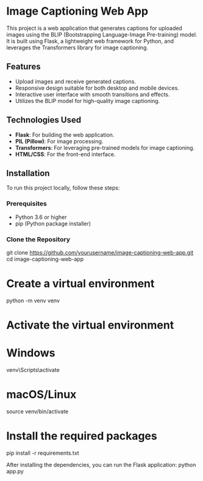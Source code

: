 # Image Captioning Web App

This project is a web application that generates captions for uploaded images using the BLIP (Bootstrapping Language-Image Pre-training) model. It is built using Flask, a lightweight web framework for Python, and leverages the Transformers library for image captioning.

## Features

- Upload images and receive generated captions.
- Responsive design suitable for both desktop and mobile devices.
- Interactive user interface with smooth transitions and effects.
- Utilizes the BLIP model for high-quality image captioning.

## Technologies Used

- **Flask**: For building the web application.
- **PIL (Pillow)**: For image processing.
- **Transformers**: For leveraging pre-trained models for image captioning.
- **HTML/CSS**: For the front-end interface.

## Installation

To run this project locally, follow these steps:

### Prerequisites

- Python 3.6 or higher
- pip (Python package installer)

### Clone the Repository


git clone https://github.com/yourusername/image-captioning-web-app.git
cd image-captioning-web-app

# Create a virtual environment
python -m venv venv
# Activate the virtual environment
# Windows
venv\Scripts\activate
# macOS/Linux
source venv/bin/activate

# Install the required packages
pip install -r requirements.txt


After installing the dependencies, you can run the Flask application:
python app.py

